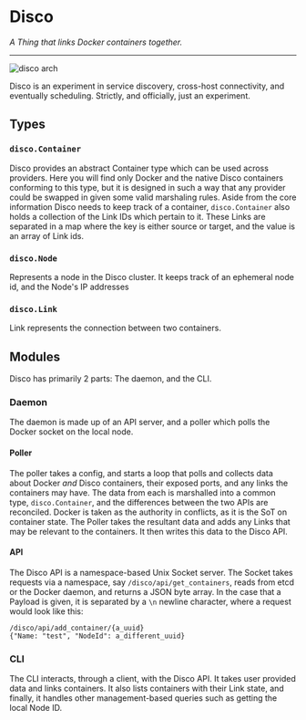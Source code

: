 Disco
====

_A Thing that links Docker containers together._

* * *

![disco arch](https://dl.dropboxusercontent.com/u/42154947/blog%20pics/disco.png)

Disco is an experiment in service discovery, cross-host connectivity, and eventually scheduling.  Strictly, and officially, just an experiment.

## Types

### `disco.Container`

Disco provides an abstract Container type which can be used across providers.  Here you will find only Docker and the native Disco containers conforming to this type, but it is designed in such a way that any provider could be swapped in given some valid marshaling rules.  Aside from the core information Disco needs to keep track of a container, `disco.Container` also holds a collection of the Link IDs which pertain to it.  These Links are separated in a map where the key is either source or target, and the value is an array of Link ids.

### `disco.Node`

Represents a node in the Disco cluster.  It keeps track of an ephemeral node id, and the Node's IP addresses

### `disco.Link`

Link represents the connection between two containers.

## Modules

Disco has primarily 2 parts: The daemon, and the CLI.

### Daemon

The daemon is made up of an API server, and a poller which polls the Docker socket on the local node.

#### Poller

The poller takes a config, and starts a loop that polls and collects data about Docker _and_ Disco containers, their exposed ports, and any links the containers may have.  The data from each is marshalled into a common type, `disco.Container`, and the differences between the two APIs are reconciled.  Docker is taken as the authority in conflicts, as it is the SoT on container state.  The Poller takes the resultant data and adds any Links that may be relevant to the containers.  It then writes this data to the Disco API.

#### API

The Disco API is a namespace-based Unix Socket server.  The Socket takes requests via a namespace, say `/disco/api/get_containers`, reads from etcd or the Docker daemon, and returns a JSON byte array.  In the case that a Payload is given, it is separated by a `\n` newline character, where a request would look like this:

```
/disco/api/add_container/{a_uuid}
{"Name: "test", "NodeId": a_different_uuid}
```


### CLI

The CLI interacts, through a client, with the Disco API.  It takes user provided data and links containers.  It also lists containers with their Link state, and finally, it handles other management-based queries such as getting the local Node ID.
